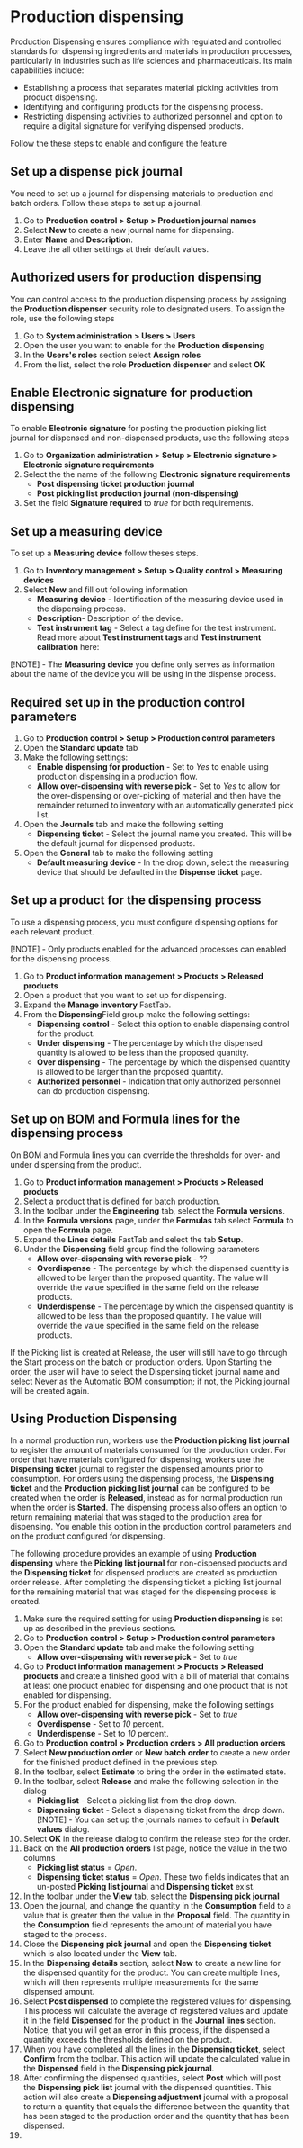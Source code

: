 ﻿---
title: 
description: 
ms.date: 04/25/2025
ms.topic: how-to
ms.service: 
author: johanhoffmann
ms.author: johanho
manager: 
---

# Production dispensing

Production Dispensing ensures compliance with regulated and controlled standards for dispensing ingredients and materials in production processes, particularly in industries such as life sciences and pharmaceuticals. Its main capabilities include:

- Establishing a process that separates material picking activities from product dispensing.
- Identifying and configuring products for the dispensing process.
- Restricting dispensing activities to authorized personnel and option to require a digital signature for verifying dispensed products.

Follow the these steps to enable and configure the feature

## Set up a dispense pick journal

You need to set up a journal for dispensing materials to production and batch orders. Follow these steps to set up a journal. 

1. Go to **Production control > Setup > Production journal names**
1. Select **New** to create a new journal name for dispensing.
1. Enter **Name** and **Description**.
1. Leave the all other settings at their default values.

## Authorized users for production dispensing

You can control access to the production dispensing process by assigning the **Production dispenser** security role to designated users. To assign the role, use the following steps

1. Go to **System administration > Users > Users**
1. Open the user you want to enable for the **Production dispensing**
1. In the **Users's roles** section select **Assign roles**
1. From the list, select the role **Production dispenser** and select **OK**

## Enable Electronic signature for production dispensing

To enable **Electronic signature** for posting the production picking list journal for dispensed and non-dispensed products, use the following steps

1. Go to **Organization administration > Setup > Electronic signature > Electronic signature requirements**
1. Select the the name of the following **Electronic signature requirements** 
    - **Post dispensing ticket production journal**
    - **Post picking list production journal (non-dispensing)**
1. Set the field **Signature required** to *true* for both requirements.

## Set up a measuring device

To set up a **Measuring device** follow theses steps.

1. Go to **Inventory management > Setup > Quality control > Measuring devices**
1. Select **New** and fill out following information
    - **Measuring device** - Identification of the measuring device used in the dispensing process.
    - **Description**- Description of the device.
    - **Test instrument tag** - Select a tag define for the test instrument. Read more about **Test instrument tags** and **Test instrument calibration** here: <!-- TO-DO: JOHANHO Insert link to instrument calibration- :  -->

[!NOTE] - The **Measuring device** you define only serves as information about the name of the device you will be using in the dispense process. 


## Required set up in the production control parameters

1. Go to **Production control > Setup > Production control parameters** 
1. Open the **Standard update** tab
1. Make the following settings:
    - **Enable dispensing for production** - Set to *Yes* to enable using production dispensing in a production flow.
    - **Allow over-dispensing with reverse pick** - Set to *Yes* to allow for the over-dispensing or over-picking of material and then have the remainder returned to inventory with an automatically generated pick list.
1. Open the **Journals** tab and make the following setting
    - **Dispensing ticket** - Select the journal name you created. This will be the default journal for dispensed products.
1. Open the **General** tab to make the following setting
    - **Default measuring device** - In the drop down, select the measuring device that should be defaulted in the **Dispense ticket** page.
 
## Set up a product for the dispensing process

To use a dispensing process, you must configure dispensing options for each relevant product. 

[!NOTE] - Only products enabled for the advanced processes can enabled for the dispensing process.

1. Go to **Product information management > Products > Released products**
1. Open a product that you want to set up for dispensing.
1. Expand the **Manage inventory** FastTab.
1. From the **Dispensing**Field group make the following settings: 
    - **Dispensing control** - Select this option to enable dispensing control for the product.
    - **Under dispensing** - The percentage by which the dispensed quantity is allowed to be less than the proposed quantity.
    - **Over dispensing** - The percentage by which the dispensed quantity is allowed to be larger than the proposed quantity.
    - **Authorized personnel** - Indication that only authorized personnel can do production dispensing.
   
## Set up on BOM and Formula lines for the dispensing process 

On BOM and Formula lines you can override the thresholds for over- and under dispensing from the product.

1. Go to **Product information management > Products > Released products**
1. Select a product that is defined for batch production.
1. In the toolbar under the **Engineering** tab, select the **Formula versions**.
1. In the **Formula versions** page, under the **Formulas** tab select **Formula** to open the **Formula** page.
1. Expand the **Lines details** FastTab and select the tab **Setup**.
1. Under the **Dispensing** field group find the following parameters
    - **Allow over-dispensing with reverse pick** - ??
    - **Overdispense** - The percentage by which the dispensed quantity is allowed to be larger than the proposed quantity. The value will override the value specified in the same field on the release products. 
    - **Underdispense** - The percentage by which the dispensed quantity is allowed to be less than the proposed quantity. The value will override the value specified in the same field on the release products.


If the Picking list is created at Release, the user will still have to go through the Start process on the batch or production orders. Upon Starting the order, the user will have to select the Dispensing ticket journal name and select Never as the Automatic BOM consumption; if not, the Picking journal will be created again.

## Using Production Dispensing

In a normal production run, workers use the **Production picking list journal** to register the amount of materials consumed for the production order. For order that have materials configured for dispensing, workers use the **Dispensing ticket** journal to register the dispensed amounts prior to consumption. For orders using the dispensing process, the **Dispensing ticket** and the **Production picking list journal** can be configured to be created when the order is **Released**, instead as for normal production run when the order is **Started**. The dispensing process also offers an option to return remaining material that was staged to the production area for dispensing. You enable this option in the production control parameters and on the product configured for dispensing. 

The following procedure provides an example of using **Production dispensing** where the **Picking list journal** for non-dispensed products and the **Dispensing ticket** for dispensed products are created as production order release. After completing the dispensing ticket a picking list journal for the remaining material that was staged for the dispensing process is created.

1. Make sure the required setting for using **Production dispensing** is set up as described in the previous sections. 
1. Go to **Production control > Setup > Production control parameters** 
1. Open the **Standard update** tab and make the following setting
    - **Allow over-dispensing with reverse pick** - Set to *true*
1. Go to **Product information management > Products > Released products** and create a finished good with a bill of material that contains at least one product enabled for dispensing and one product that is not enabled for dispensing. 
1. For the product enabled for dispensing, make the following settings
    - **Allow over-dispensing with reverse pick** - Set to *true*
    - **Overdispense** - Set to *10* percent. 
    - **Underdispense** - Set to *10* percent.
1. Go to **Production control > Production orders > All production orders** 
1. Select **New production order** or **New batch order** to create a new order for the finished product defined in the previous step.
1. In the toolbar, select **Estimate** to bring the order in the estimated state.
1. In the toolbar, select **Release** and make the following selection in the dialog
    - **Picking list** - Select a picking list from the drop down.
    - **Dispensing ticket** - Select a dispensing ticket from the drop down.
 [!NOTE] - You can set up the journals names to default in **Default values** dialog.   
1. Select **OK** in the release dialog to confirm the release step for the order.
1. Back on the **All production orders** list page, notice the value in the two columns
    - **Picking list status** = *Open*.
    - **Dispensing ticket status** = *Open*.
    These two fields indicates that an un-posted **Picking list journal** and **Dispensing ticket** exist. 
1. In the toolbar under the **View** tab, select the **Dispensing pick journal**
1. Open the journal, and change the quantity in the **Consumption** field to a value that is greater then the value in the **Proposal** field. The quantity in the **Consumption** field represents the amount of material you have staged to the process.
1. Close the **Dispensing pick journal** and open the **Dispensing ticket** which is also located under the **View** tab.
1. In the **Dispensing details** section, select **New** to create a new line for the dispensed quantity for the product. You can create multiple lines, which will then represents multiple measurements for the same dispensed amount. 
1. Select **Post dispensed** to complete the registered values for dispensing. This process will calculate the average of registered values and update it in the field **Dispensed** for the product in the **Journal lines** section. Notice, that you will get an error in this process, if the dispensed a quantity exceeds the thresholds defined on the product.
1. When you have completed all the lines in the **Dispensing ticket**, select **Confirm** from the toolbar. This action will update the calculated value in the **Dispensed** field in the **Dispensing pick journal**.
1. After confirming the dispensed quantities, select **Post** which will post the **Dispensing pick list** journal with the dispensed quantities. This action will also create a **Dispensing adjustment** journal with a proposal to return a quantity that equals the difference between the quantity that has been staged to the production order and the quantity that has been dispensed. 
1. 

